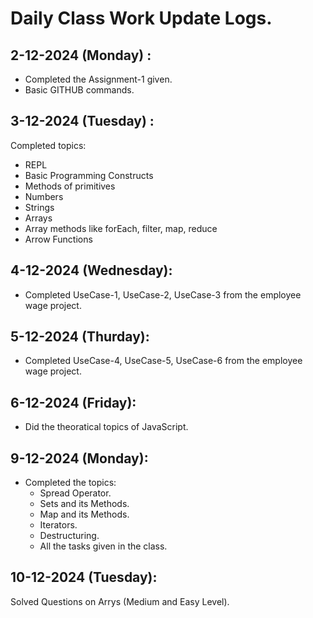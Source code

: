 # Daily Class Work Update Logs.


## 2-12-2024 (Monday) :
- Completed the Assignment-1 given.
- Basic GITHUB commands.

## 3-12-2024 (Tuesday) : 
Completed topics:
- REPL
- Basic Programming Constructs
-	Methods of primitives
-	Numbers
-	Strings
-	Arrays
-	Array methods like forEach, filter, map, reduce
-	Arrow Functions

## 4-12-2024 (Wednesday):
- Completed UseCase-1, UseCase-2, UseCase-3 from the employee wage project.

## 5-12-2024 (Thurday): 
- Completed UseCase-4, UseCase-5, UseCase-6 from the employee wage project.

## 6-12-2024 (Friday):
- Did the theoratical topics of JavaScript.

## 9-12-2024 (Monday):
- Completed the topics:
  - Spread Operator.
  - Sets and its Methods.
  - Map and its Methods.
  - Iterators.
  - Destructuring.
  - All the tasks given in the class.
  
## 10-12-2024 (Tuesday):
Solved Questions on Arrys (Medium and Easy Level).
